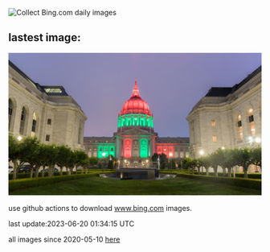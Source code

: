 ![Collect Bing.com daily images](https://github.com/counter2015/bing-daily-images/workflows/Collect%20Bing.com%20daily%20images/badge.svg)
## lastest image:
![](images/SanFranHall.jpg)

use github actions to download www.bing.com images.

last update:2023-06-20 01:34:15 UTC

all images since 2020-05-10 [here](https://github.com/counter2015/bing-daily-images/tree/master/images) 

